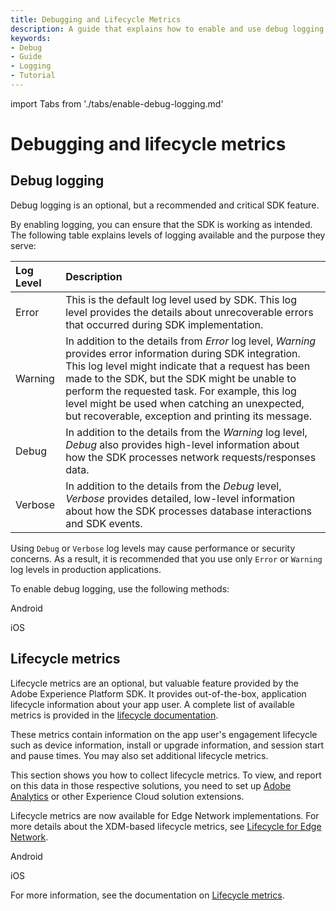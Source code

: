 ```yaml
---
title: Debugging and Lifecycle Metrics
description: A guide that explains how to enable and use debug logging in your application.
keywords:
- Debug
- Guide
- Logging
- Tutorial
---
```


import Tabs from './tabs/enable-debug-logging.md'

# Debugging and lifecycle metrics

## Debug logging

Debug logging is an optional, but a recommended and critical SDK feature.

By enabling logging, you can ensure that the SDK is working as intended. The following table explains levels of logging available and the purpose they serve:

| Log Level | Description |
| :-------- | :---------- |
| Error | This is the default log level used by SDK. This log level provides the details about unrecoverable errors that occurred during SDK implementation. |
| Warning | In addition to the details from _Error_ log level, _Warning_ provides error information during SDK integration. This log level might indicate that a request has been made to the SDK, but the SDK might be unable to perform the requested task. For example, this log level might be used when catching an unexpected, but recoverable, exception and printing its message. |
| Debug | In addition to the details from the _Warning_ log level, _Debug_ also provides high-level information about how the SDK processes network requests/responses data. |
| Verbose | In addition to the details from the _Debug_ level, _Verbose_ provides detailed, low-level information about how the SDK processes database interactions and SDK events. |

<InlineAlert variant="warning" slots="text"/>

Using `Debug` or `Verbose` log levels may cause performance or security concerns. As a result, it is recommended that you use only `Error` or `Warning` log levels in production applications.

To enable debug logging, use the following methods:

<TabsBlock orientation="horizontal" slots="heading, content" repeat="2"/>

Android

<Tabs query="platform=android&task=enable"/>

iOS

<Tabs query="platform=ios&task=enable"/>

<!-- React Native

<Tabs query="platform=react-native&task=enable"/> -->

<!-- Flutter

<Tabs query="platform=flutter&task=enable"/> -->

<!-- Cordova

<Tabs query="platform=cordova&task=enable"/>

Unity

<Tabs query="platform=unity&task=enable"/> -->

## Lifecycle metrics

Lifecycle metrics are an optional, but valuable feature provided by the Adobe Experience Platform SDK. It provides out-of-the-box, application lifecycle information about your app user. A complete list of available metrics is provided in the [lifecycle documentation](../mobile-core/lifecycle/index.md).

These metrics contain information on the app user's engagement lifecycle such as device information, install or upgrade information, and session start and pause times. You may also set additional lifecycle metrics.

<InlineAlert variant="warning" slots="text"/>

This section shows you how to collect lifecycle metrics. To view, and report on this data in those respective solutions, you need to set up [Adobe Analytics](../adobe-analytics/index.md) or other Experience Cloud solution extensions.

<InlineAlert variant="success" slots="text"/>

Lifecycle metrics are now available for Edge Network implementations. For more details about the XDM-based lifecycle metrics, see [Lifecycle for Edge Network](../lifecycle-for-edge-network/index.md).

<TabsBlock orientation="horizontal" slots="heading, content" repeat="2"/>

Android

<Tabs query="platform=android&task=metrics"/>

iOS

<Tabs query="platform=ios&task=metrics"/>

<!-- React Native

<Tabs query="platform=react-native&task=metrics"/> -->

<!-- Flutter

<Tabs query="platform=flutter&task=metrics"/> -->

<!-- Cordova

<Tabs query="platform=cordova&task=metrics"/>

Unity

<Tabs query="platform=unity&task=metrics"/>

Xamarin

<Tabs query="platform=xamarin&task=metrics"/> -->

For more information, see the documentation on [Lifecycle metrics](../mobile-core/lifecycle/index.md).
